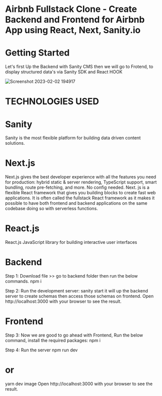 # Airbnb Fullstack Clone - Create Backend and Frontend for Airbnb App using React, Next, Sanity.io


# Getting Started
Let's first Up the Backend with Sanity CMS then we will go to Frotend, to display structured data's via Sanity SDK and React HOOK


![Screenshot 2023-02-02 194917](https://user-images.githubusercontent.com/93249038/216354823-ca2da50a-201e-4203-81f0-9d56771f6273.png)

# TECHNOLOGIES USED

# Sanity
Sanity is the most flexible platform for building data driven content solutions.

# Next.js
Next.js gives the best developer experience with all the features you need for production: hybrid static & server rendering, TypeScript support, smart bundling, route pre-fetching, and more. No config needed.  Next. js is a flexible React framework that gives you building blocks to create fast web applications. It is often called the fullstack React framework as it makes it possible to have both frontend and backend applications on the same codebase doing so with serverless functions.

# React.js
React.js JavaScript library for building interactive user interfaces

# Backend
Step 1: Download file >> go to backend folder then run the below commands.
npm i

Step 2: Run the development server:
sanity start
it will up the backend server to create schemas then access those schemas on frontend.
Open http://localhost:3000 with your browser to see the result.

# Frontend
Step 3: Now we are good to go ahead with Frontend, Run the below command, install the required packages:
npm i

Step 4: Run the server
npm run dev
# or
yarn dev
image
Open http://localhost:3000 with your browser to see the result.
